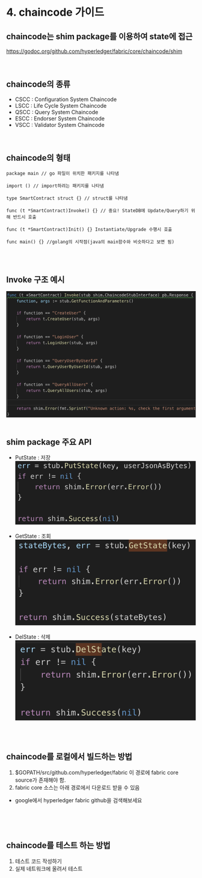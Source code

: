 # 4. **chaincode 가이드**

## **chaincode는 shim package를 이용하여 state에 접근**
https://godoc.org/github.com/hyperledger/fabric/core/chaincode/shim
<br><br><br>

## **chaincode의 종류**
- CSCC : Configuration System Chaincode<br>
- LSCC : Life Cycle System Chaincode<br>
- QSCC : Query System Chaincode<br> 
- ESCC : Endorser System Chaincode <br>
- VSCC : Validator System Chaincode<br>
<br><br>


## **chaincode의 형태**
```
package main // go 파일이 위치한 패키지를 나타냄

import () // import하려는 패키지를 나타냄

type SmartContract struct {} // struct를 나타냄

func (t *SmartContract)Invoke() {} // 중요! StateDB에 Update/Query하기 위해 반드시 호출

func (t *SmartContract)Init() {} Instantiate/Upgrade 수행시 호출

func main() {} //golang의 시작점(java의 main함수와 비슷하다고 보면 됨)
```
<br><br>

## **Invoke 구조 예시**
![invoke_sample](./image/invoke_sample.png)
<br><br>

## **shim package 주요 API**
- PutState : 저장<br>
![putState](./image/putState.png)
<br><br>
- GetState : 조회<br>
![getState](./image/getState.png)
<br><br>
- DelState : 삭제<br>
![delState](./image/delState.png)



<br><br>
## **chaincode를 로컬에서 빌드하는 방법**
1. $GOPATH/src/github.com/hyperledger/fabric 이 경로에 fabric core source가 존재해야 함.
2. fabric core 소스는 아래 경로에서 다운로드 받을 수 있음
 - google에서 hyperledger fabric github을 검색해보세요

 <br><br><br>



## **chaincode를 테스트 하는 방법**

1. 테스트 코드 작성하기
2. 실제 네트워크에 올려서 테스트